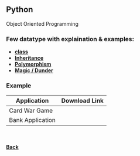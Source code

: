 ## Python
Object Oriented Programming

### Few datatype with explaination & examples:
- [**class**](class/)
- [**Inheritance**](inheritance/)
- [**Polymorphism**](polymorphism/)
- [**Magic / Dunder**](magic_or_dunder/)

### Example

|Application | Download Link |
| --- | --- |
| Card War Game | [<i class="fa fa-file"></i>](card-war-game.zip) |
| Bank Application | [<i class="fa fa-file"></i>](bank-application.zip) |

<br/><br/>
[<i class="fa fa-arrow-left"></i> **Back**](/python-documentation/)
